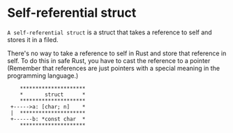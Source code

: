 # Self-referential struct
`A self-referential struct` is a struct that takes a reference to self and 
stores it in a filed.

There's no way to take a reference to self in Rust and store that reference in 
self. To do this in safe Rust, you have to cast the reference to a pointer 
(Remember that references are just pointers with a special meaning in the 
programming language.)

```
    *********************
    *       struct      *
    *********************
 +----->a: [char; n]    *
 |  *********************
 +------b: *const char  *
    *********************
```


